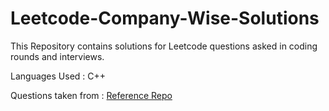 # Leetcode-Company-Wise-Solutions
This Repository contains solutions for Leetcode questions asked in coding rounds and interviews.

Languages Used : C++

Questions taken from : [ Reference Repo ](https://github.com/krishnadey30/LeetCode-Questions-CompanyWise)
